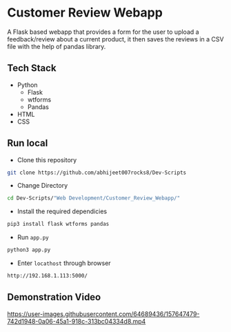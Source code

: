 # Customer Review Webapp

A Flask based webapp that provides a form for the user to upload a feedback/review about a current product, it then saves the reviews in a CSV file with the help of pandas library.

## Tech Stack

* Python
	* Flask
	* wtforms
	* Pandas
* HTML
* CSS

## Run local

* Clone this repository
```bash
git clone https://github.com/abhijeet007rocks8/Dev-Scripts
```

* Change Directory
```bash
cd Dev-Scripts/"Web Development/Customer_Review_Webapp/"
```

* Install the required dependicies
```bash
pip3 install flask wtforms pandas
```

* Run `app.py`
```bash
python3 app.py
```

* Enter `locathost` through browser
```bash
http://192.168.1.113:5000/
```

## Demonstration Video

https://user-images.githubusercontent.com/64689436/157647479-742d1948-0a06-45a1-918c-313bc04334d8.mp4

